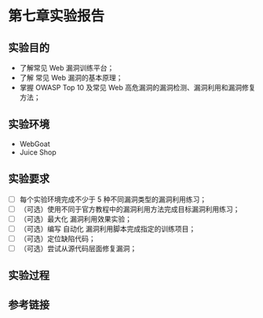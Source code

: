 # 第七章实验报告

## 实验目的

* 了解常见 Web 漏洞训练平台；
* 了解 常见 Web 漏洞的基本原理；
* 掌握 OWASP Top 10 及常见 Web 高危漏洞的漏洞检测、漏洞利用和漏洞修复方法；

## 实验环境

* WebGoat
* Juice Shop

## 实验要求

* [ ] 每个实验环境完成不少于 5 种不同漏洞类型的漏洞利用练习；
* [ ] （可选）使用不同于官方教程中的漏洞利用方法完成目标漏洞利用练习；
* [ ] （可选）最大化 漏洞利用效果实验；
* [ ] （可选）编写 自动化 漏洞利用脚本完成指定的训练项目；
* [ ] （可选）定位缺陷代码；
* [ ] （可选）尝试从源代码层面修复漏洞；

## 实验过程

## 参考链接